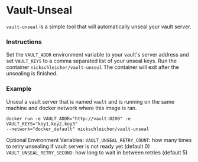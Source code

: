 # Vault-Unseal
`vault-unseal` is a simple tool that will automatically unseal your vault server.

  
### Instructions
Set the `VAULT_ADDR` environment variable to your vault's server address and set `VAULT_KEYS` to a comma separated list of your unseal keys. Run the container `nickschleicher/vault-unseal` The container will exit after the unsealing is finished.

  
### Example
Unseal a vault server that is named `vault` and is running on the same machine and docker network where this image is ran.
```
docker run -e VAULT_ADDR="http://vault:8200" -e VAULT_KEYS="key1,key2,key3" 
--network="docker_default" nickschleicher/vault-unseal
```  
  
Optional Environment Variables:
`VAULT_UNSEAL_RETRY_COUNT`: how many times to retry unsealing if vault server is not ready yet (default 0)
`VAULT_UNSEAL_RETRY_SECOND`: how long to wait in between retries (default 5)